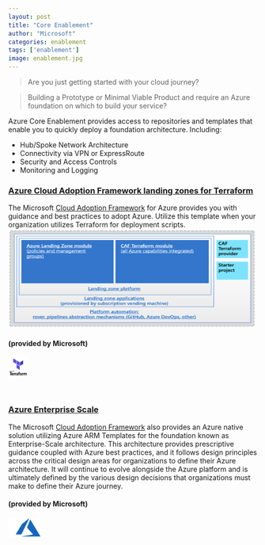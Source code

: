 ```yaml
---
layout: post
title: "Core Enablement"
author: "Microsoft"
categories: enablement
tags: ['enablement']
image: enablement.jpg
---
```


>Are you just getting started with your cloud journey?

>Building a Prototype or Minimal Viable Product and require an Azure foundation on which to build your service?


Azure Core Enablement provides access to repositories and templates that enable you to quickly deploy a foundation architecture. Including:
* Hub/Spoke Network Architecture
* Connectivity via VPN or ExpressRoute
* Security and Access Controls
* Monitoring and Logging

<div class="mstitlebox">
<h3><a href="https://github.com/Azure/caf-terraform-landingzones">Azure Cloud Adoption Framework landing zones for Terraform</a></h3>
</div>
<div class="textbox">
The Microsoft <a href="https://aka.ms/caf">Cloud Adoption Framework</a> for Azure provides you with guidance and best practices to adopt Azure. Utilize this template when your organization utilizes Terraform for deployment scripts.
<br>
<img src="https://github.com/Azure/caf-terraform-landingzones/raw/master/_pictures/caf_elements.png" height="200" width="500"/>
<br>
<h4>(provided by Microsoft)</h4>
</div>
<div class="bottombox"><img src="https://raw.githubusercontent.com/Azure/MediaEntertainment/gh-pages/_site/assets/img/terraform.png" height="40" width="40" /></div>

<p>
<br>
<p>

<div class="mstitlebox">
<h3><a href="https://github.com/Azure/Enterprise-Scale">Azure Enterprise Scale</a></h3>
</div>
<div class ="textbox">
The Microsoft <a href="https://aka.ms/caf">Cloud Adoption Framework</a> also provides an Azure native solution utilizing Azure ARM Templates for the foundation known as  Enterprise-Scale architecture. This architecture provides prescriptive guidance coupled with Azure best practices, and it follows design principles across the critical design areas for organizations to define their Azure architecture. It will continue to evolve alongside the Azure platform and is ultimately defined by the various design decisions that organizations must make to define their Azure journey.
<br>
<h4>(provided by Microsoft)</h4>
</div>
<div class="bottombox"><img src="https://raw.githubusercontent.com/Azure/MediaEntertainment/gh-pages/_site/assets/img/azure.png" height="40" width="80" /></div>

<p>
<br>
<p>